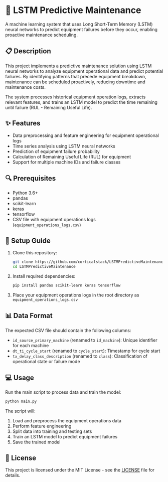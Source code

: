 # 🔧 LSTM Predictive Maintenance

A machine learning system that uses Long Short-Term Memory (LSTM) neural networks to predict equipment failures before they occur, enabling proactive maintenance scheduling.

## 📋 Description

This project implements a predictive maintenance solution using LSTM neural networks to analyze equipment operational data and predict potential failures. By identifying patterns that precede equipment breakdown, maintenance can be scheduled proactively, reducing downtime and maintenance costs.

The system processes historical equipment operation logs, extracts relevant features, and trains an LSTM model to predict the time remaining until failure (RUL - Remaining Useful Life).

## ✨ Features

- Data preprocessing and feature engineering for equipment operational logs
- Time series analysis using LSTM neural networks
- Prediction of equipment failure probability
- Calculation of Remaining Useful Life (RUL) for equipment
- Support for multiple machine IDs and failure classes

## 🔍 Prerequisites

- Python 3.6+
- pandas
- scikit-learn
- keras
- tensorflow
- CSV file with equipment operations logs (`equipment_operations_logs.csv`)

## 🚀 Setup Guide

1. Clone this repository:
   ```bash
   git clone https://github.com/corticalstack/LSTMPredictiveMaintenance.git
   cd LSTMPredictiveMaintenance
   ```

2. Install required dependencies:
   ```bash
   pip install pandas scikit-learn keras tensorflow
   ```

3. Place your equipment operations logs in the root directory as `equipment_operations_logs.csv`

## 📊 Data Format

The expected CSV file should contain the following columns:
- `id_source_primary_machine` (renamed to `id_machine`): Unique identifier for each machine
- `dt_ti_cycle_start` (renamed to `cycle_start`): Timestamp for cycle start
- `tx_delay_class_description` (renamed to `class`): Classification of operational state or failure mode

## 💻 Usage

Run the main script to process data and train the model:

```bash
python main.py
```

The script will:
1. Load and preprocess the equipment operations data
2. Perform feature engineering
3. Split data into training and testing sets
4. Train an LSTM model to predict equipment failures
5. Save the trained model

## 📝 License

This project is licensed under the MIT License - see the [LICENSE](LICENSE) file for details.
